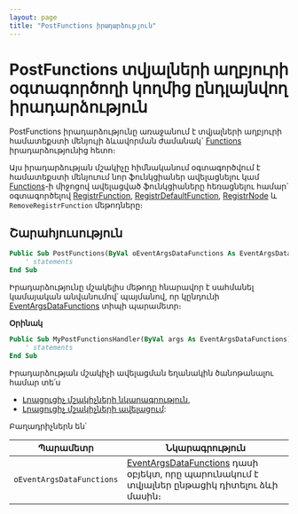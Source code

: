 ```yaml
---
layout: page
title: "PostFunctions իրադարձություն"
---
```


# PostFunctions տվյալների աղբյուրի օգտագործողի կողմից ընդլայնվող իրադարձություն

PostFunctions իրադարձությունը առաջանում է տվյալների աղբյուրի համատեքստի մենյույի ձևավորման ժամանակ` [Functions](FunctionsData.md) իրադարձությունից հետո։

Այս իրադարձության մշակիչը հիմնականում օգտագործվում է համատեքստի մենյուում նոր ֆունկցիաներ ավելացնելու կամ  [Functions](FunctionsData.md)-ի միջոցով ավելացված ֆունկցիաները հեռացնելու համար՝ օգտագործելով [RegistrFunction](../Functions/ICurrentView/RegistrFunction.md), [RegistrDefaultFunction](../Functions/ICurrentView/RegistrDefaultFunction.md), [RegistrNode](../Functions/ICurrentView/RegistrNode.md) և `RemoveRegistrFunction` մեթոդները։

## Շարահյուսություն

``` vb
Public Sub PostFunctions(ByVal oEventArgsDataFunctions As EventArgsDataFunctions) 
    ' statements
End Sub
```

Իրադարձությունը մշակելիս մեթոդը հնարավոր է սահմանել կամայական անվանումով՝ պայմանով, որ կընդունի [EventArgsDataFunctions](UserDefinedHandlers.md#eventargsdatafunctions) տիպի պարամետր։

**Օրինակ**

``` vb
Public Sub MyPostFunctionsHandler(ByVal args As EventArgsDataFunctions) 
    ' statements
End Sub
```

Իրադարձության մշակիչի ավելացման եղանակին ծանոթանալու համար տե՛ս 
* [Լրացուցիչ մշակիչների նկարագրություն](UserDefinedHandlers.md),
* [Լրացուցիչ մշակիչների ավելացում](UserDefinedHandlers.md#մշակիչների-գրանցում):

Բաղադրիչներն են՝


|Պարամետր|Նկարագրություն|
|--|--|
|`oEventArgsDataFunctions`| [EventArgsDataFunctions](UserDefinedHandlers.md#eventargsdatafunctions) դասի օբյեկտ, որը պարունակում է տվյալներ ընթացիկ դիտելու ձևի մասին։|

